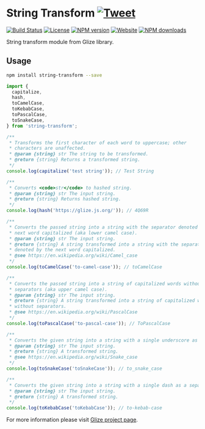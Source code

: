 # String Transform [![Tweet](https://img.shields.io/twitter/url/http/shields.io.svg?style=social)](https://twitter.com/intent/tweet?text=String%20transform%20module%20from%20Glize%20library.&url=https://glize.js.org&via=GitHub&hashtags=Glize,JavaScript,ECMAScript,ES6)
[![Build Status](https://github.com/Datamart/string-transform/actions/workflows/npm-publish.yml/badge.svg)](https://github.com/Datamart/string-transform/actions/workflows/npm-publish.yml) [![License](https://img.shields.io/:license-apache-blue.svg)](https://www.apache.org/licenses/LICENSE-2.0.html) [![NPM version](https://img.shields.io/npm/v/string-transform.svg?style=flat)](https://npmjs.org/package/string-transform) [![Website](https://img.shields.io/website-up-down-green-red/https/glize.js.org.svg?style=flat)](https://glize.js.org) [![NPM downloads](https://img.shields.io/npm/dm/string-transform.svg?style=flat)](https://npmjs.org/package/string-transform)

String transform module from Glize library.

## Usage

```bash
npm install string-transform --save
```

```js
import {
  capitalize,
  hash,
  toCamelCase,
  toKebabCase,
  toPascalCase,
  toSnakeCase,
} from 'string-transform';

/**
 * Transforms the first character of each word to uppercase; other
 * characters are unaffected.
 * @param {string} str The string to be transformed.
 * @return {string} Returns a transformed string.
 */
console.log(capitalize('test string')); // Test String

/**
 * Converts <code>str</code> to hashed string.
 * @param {string} str The input string.
 * @return {string} Returns hashed string.
 */
console.log(hash('https://glize.js.org/')); // 4Q69R

/**
 * Converts the passed string into a string with the separator denoted by the 
 * next word capitalized (aka lower camel case).
 * @param {string} str The input string.
 * @return {string} A string transformed into a string with the separator 
 * denoted by the next word capitalized.
 * @see https://en.wikipedia.org/wiki/Camel_case
 */
console.log(toCamelCase('to-camel-case')); // toCamelCase

/**
 * Converts the passed string into a string of capitalized words without 
 * separators (aka upper camel case).
 * @param {string} str The input string.
 * @return {string} A string transformed into a string of capitalized words 
 * without separators.
 * @see https://en.wikipedia.org/wiki/PascalCase
 */
console.log(toPascalCase('to-pascal-case')); // ToPascalCase

/**
 * Converts the given string into a string with a single underscore as a separator.
 * @param {string} str The input string.
 * @return {string} A transformed string.
 * @see https://en.wikipedia.org/wiki/Snake_case
 */
console.log(toSnakeCase('toSnakeCase')); // to_snake_case

/**
 * Converts the given string into a string with a single dash as a separator.
 * @param {string} str The input string.
 * @return {string} A transformed string.
 */
console.log(toKebabCase('toKebabCase')); // to-kebab-case
```

For more information please visit [Glize project page](https://glize.js.org).
